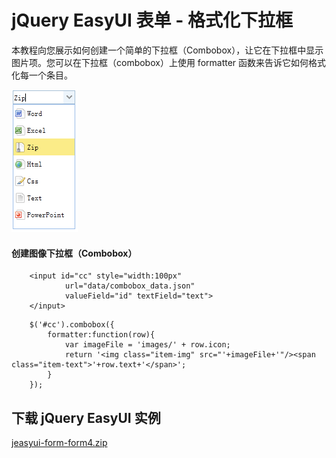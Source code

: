 # jQuery EasyUI 表单 - 格式化下拉框

本教程向您展示如何创建一个简单的下拉框（Combobox），让它在下拉框中显示图片项。您可以在下拉框（combobox）上使用 formatter 函数来告诉它如何格式化每一个条目。

![](img/form4.png)

#### 创建图像下拉框（Combobox）

```
	<input id="cc" style="width:100px"
			url="data/combobox_data.json"
			valueField="id" textField="text">
	</input>

```

```
	$('#cc').combobox({
		formatter:function(row){
			var imageFile = 'images/' + row.icon;
			return '<img class="item-img" src="'+imageFile+'"/><span class="item-text">'+row.text+'</span>';
		}
	});

```

## 下载 jQuery EasyUI 实例

[jeasyui-form-form4.zip](/try/jeasyui/download/jeasyui-form-form4.zip)

 
